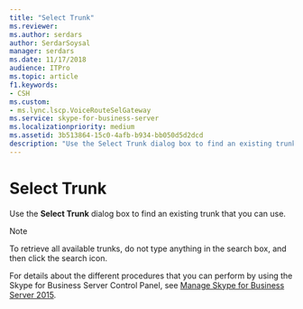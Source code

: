```yaml
---
title: "Select Trunk"
ms.reviewer: 
ms.author: serdars
author: SerdarSoysal
manager: serdars
ms.date: 11/17/2018
audience: ITPro
ms.topic: article
f1.keywords:
- CSH
ms.custom:
- ms.lync.lscp.VoiceRouteSelGateway
ms.service: skype-for-business-server
ms.localizationpriority: medium
ms.assetid: 3b513864-15c0-4afb-b934-bb050d5d2dcd
description: "Use the Select Trunk dialog box to find an existing trunk that you can use."
---
```


# Select Trunk
 
Use the **Select Trunk** dialog box to find an existing trunk that you can use.
  
> [!NOTE]
> To retrieve all available trunks, do not type anything in the search box, and then click the search icon. 
  
For details about the different procedures that you can perform by using the Skype for Business Server Control Panel, see [Manage Skype for Business Server 2015](../../manage/manage.md).
  

